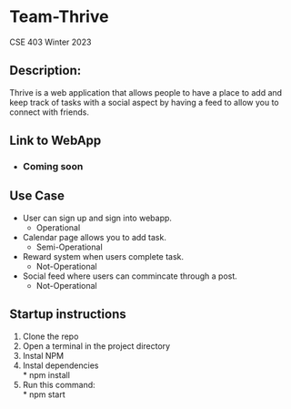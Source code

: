 # Team-Thrive
CSE 403
Winter 2023

## Description:
Thrive is a web application that allows people to have a place to add and keep track of tasks with a social aspect by having a feed to allow you to connect with friends.

## Link to WebApp
  * ### Coming soon

## Use Case
  * User can sign up and sign into webapp.
    * Operational
  * Calendar page allows you to add task.
    * Semi-Operational
  * Reward system when users complete task.
    * Not-Operational
  * Social feed where users can commincate through a post.
    * Not-Operational

## Startup instructions
  1. Clone the repo
  2. Open a terminal in the project directory
  3. Instal NPM
  4. Instal dependencies   
    * npm install
  5. Run this command:   
    * npm start

